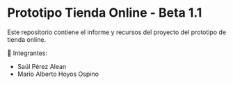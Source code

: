# Prototipo Tienda Online - Beta 1.1

Este repositorio contiene el informe y recursos del proyecto del prototipo de tienda online.

👥 Integrantes:
- Saúl Pérez Alean
- Mario Alberto Hoyos Ospino
